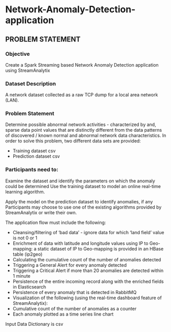 # Network-Anomaly-Detection-application

## PROBLEM STATEMENT

### Objective
Create a Spark Streaming based Network Anomaly Detection application using StreamAnalytix

### Dataset Description
A network dataset collected as a raw TCP dump for a local area network (LAN).

### Problem Statement
Determine possible abnormal network activities - characterized by and, sparse data point values that are distinctly different from the data patterns of discovered / known normal and abnormal network data characteristics.
In order to solve this problem, two different data sets are provided:

* Training dataset csv
* Prediction dataset csv 

### Participants need to:
Examine the dataset and identify the parameters on which the anomaly could be determined Use the training dataset to model an online real-time learning algorithm.

Apply the model on the prediction dataset to identify anomalies, if any Participants may choose to use one of the existing algorithms provided by StreamAnalytix or write their own.

The application flow must include the following:

* Cleansing/filtering of ‘bad data’ - ignore data for which ‘land field’ value is not 0 or 1
* Enrichment of data with latitude and longitude values using IP to Geo-mapping: a static dataset of IP to Geo-mapping is provided in an HBase table (ip2geo)
* Calculating the cumulative count of the number of anomalies detected
* Triggering a General Alert for every anomaly detected
* Triggering a Critical Alert if more than 20 anomalies are detected within 1 minute
* Persistence of the entire incoming record along with the enriched fields in Elasticsearch
* Persistence of every anomaly that is detected in RabbitMQ
* Visualization of the following (using the real-time dashboard feature of StreamAnalytix):
* Cumulative count of the number of anomalies as a counter
* Each anomaly plotted as a time series line chart

Input Data Dictionary is csv 


